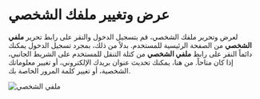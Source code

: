 # عرض وتغيير ملفك الشخصي

لعرض وتحرير ملفك الشخصي، قم بتسجيل الدخول والنقر على رابط تحرير **ملفي الشخصي** من الصفحة الرئيسية للمستخدم. بدلاً من ذلك، بمجرد تسجيل الدخول يمكنك دائماً النقر على رابط **ملفي الشخصي** من كتلة التنقل للمستخدم على الشريط الجانبي، إذا كان متاحاً. من هنا، يمكنك تحديث عنوان بريدك الإلكتروني، أو تغيير معلوماتك الشخصية، أو تغيير كلمة المرور الخاصة بك.


![ملفي الشخصي](images/chapter3/profile.png)
